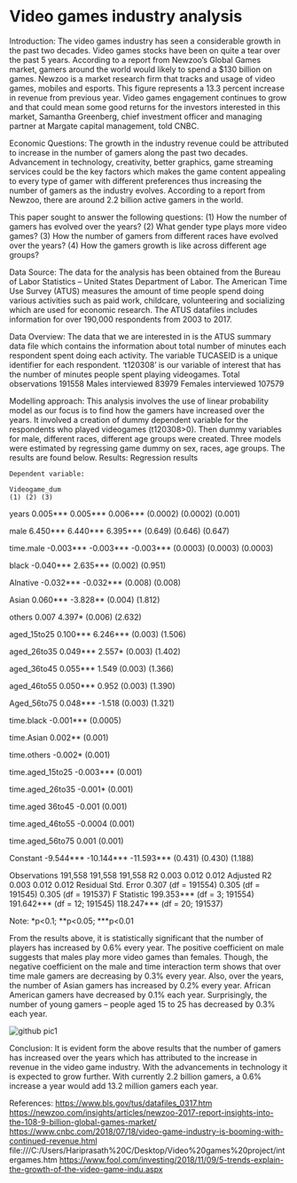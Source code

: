 # Video games industry analysis
Introduction:
The video games industry has seen a considerable growth in the past two decades. Video games stocks have been on quite a tear over the past 5 years. According to a report from Newzoo’s Global Games market, gamers around the world would likely to spend a $130 billion on games. Newzoo is a market research firm that tracks and usage of video games, mobiles and esports. This figure represents a 13.3 percent increase in revenue from previous year. Video games engagement continues to grow and that could mean some good returns for the investors interested in this market, Samantha Greenberg, chief investment officer and managing partner at Margate capital management, told CNBC.

Economic Questions:
The growth in the industry revenue could be attributed to increase in the number of gamers along the past two decades. Advancement in technology, creativity, better graphics, game streaming services could be the key factors which makes the game content appealing to every type of gamer with different preferences thus increasing the number of gamers as the industry evolves. According to a report from Newzoo, there are around 2.2 billion active gamers in the world.

 This paper sought to answer the following questions: (1) How the number of gamers has evolved over the years? (2) What gender type plays more video games? (3) How the number of gamers from different races have evolved over the years? (4) How the gamers growth is like across different age groups?

Data Source:
The data for the analysis has been obtained from the Bureau of Labor Statistics – United States Department of Labor. The American Time Use Survey (ATUS) measures the amount of time people spend doing various activities such as paid work, childcare, volunteering and socializing which are used for economic research. The ATUS datafiles includes information for over 190,000 respondents from 2003 to 2017. 

Data Overview:
The data that we are interested in is the ATUS summary data file which contains the information about total number of minutes each respondent spent doing each activity. The variable TUCASEID is a unique identifier for each respondent. ‘t120308’ is our variable of interest that has the number of minutes people spent playing videogames. 
Total observations	191558
Males interviewed	83979
Females interviewed	107579
 
Modelling approach:
This analysis involves the use of linear probability model as our focus is to find how the gamers have increased over the years. It involved a creation of dummy dependent variable for the respondents who played videogames (t120308>0). Then dummy variables for male, different races, different age groups were created. Three models were estimated by regressing game dummy on sex, races, age groups. The results are found below.
Results:
Regression results

	Dependent variable:
	
	Videogame_dum
	(1)	(2)	(3)

years	0.005***	0.005***	0.006***
	(0.0002)	(0.0002)	(0.001)
			
male	6.450***	6.440***	6.395***
	(0.649)	(0.646)	(0.647)
			
time.male	-0.003***	-0.003***	-0.003***
	(0.0003)	(0.0003)	(0.0003)
			
black		-0.040***	2.635***
		(0.002)	(0.951)
			
Alnative		-0.032***	-0.032***
		(0.008)	(0.008)
			
Asian		0.060***	-3.828**
		(0.004)	(1.812)
			
others		0.007	4.397*
		(0.006)	(2.632)
			
aged_15to25		0.100***	6.246***
		(0.003)	(1.506)
			
aged_26to35		0.049***	2.557*
		(0.003)	(1.402)
			
aged_36to45		0.055***	1.549
		(0.003)	(1.366)
			
aged_46to55		0.050***	0.952
		(0.003)	(1.390)
			
Aged_56to75		0.048***	-1.518
		(0.003)	(1.321)
			
time.black			-0.001***
			(0.0005)
			
time.Asian			0.002**
			(0.001)
			
time.others			-0.002*
			(0.001)
			
time.aged_15to25			-0.003***
			(0.001)
			
time.aged_26to35			-0.001*
			(0.001)
			
time.aged 36to45			-0.001
			(0.001)
			
time.aged_46to55			-0.0004
			(0.001)
			
time.aged_56to75			0.001
			(0.001)
			
Constant	-9.544***	-10.144***	-11.593***
	(0.431)	(0.430)	(1.188)
			

Observations	191,558	191,558	191,558
R2	0.003	0.012	0.012
Adjusted R2	0.003	0.012	0.012
Residual Std. Error	0.307 (df = 191554)	0.305 (df = 191545)	0.305 (df = 191537)
F Statistic	199.353*** (df = 3; 191554)	191.642*** (df = 12; 191545)	118.247*** (df = 20; 191537)

Note:	*p<0.1; **p<0.05; ***p<0.01

From the results above, it is statistically significant that the number of players has increased by 0.6% every year. The positive coefficient on male suggests that males play more video games than females. Though, the negative coefficient on the male and time interaction term shows that over time male gamers are decreasing by 0.3% every year.
Also, over the years, the number of Asian gamers has increased by 0.2% every year. African American gamers have decreased by 0.1% each year. Surprisingly, the number of young gamers – people aged 15 to 25 has decreased by 0.3% each year.

 ![github pic1](https://user-images.githubusercontent.com/51522957/59155448-816d8a80-8a4f-11e9-892c-24db2fe7d886.png)




 
Conclusion:
It is evident form the above results that the number of gamers has increased over the years which has attributed to the increase in revenue in the video game industry. With the advancements in technology it is expected to grow further. With currently 2.2 billion gamers, a 0.6% increase a year would add 13.2 million gamers each year.








References:
https://www.bls.gov/tus/datafiles_0317.htm
https://newzoo.com/insights/articles/newzoo-2017-report-insights-into-the-108-9-billion-global-games-market/
https://www.cnbc.com/2018/07/18/video-game-industry-is-booming-with-continued-revenue.html
file:///C:/Users/Hariprasath%20C/Desktop/Video%20games%20project/intergames.htm
https://www.fool.com/investing/2018/11/09/5-trends-explain-the-growth-of-the-video-game-indu.aspx


